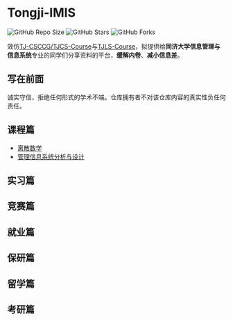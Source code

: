 # Tongji-IMIS

![GitHub Repo Size](https://img.shields.io/github/repo-size/yuzhenfeng2002/Tongji-IMIS)
![GitHub Stars](https://img.shields.io/github/stars/yuzhenfeng2002/Tongji-IMIS?color=yellow)
![GitHub Forks](https://img.shields.io/github/forks/yuzhenfeng2002/Tongji-IMIS?color=green&label=Fork)

效仿[TJ-CSCCG/TJCS-Course](https://github.com/TJ-CSCCG/TJCS-Course)与[TJLS-Course](https://github.com/jwyjohn/TJLS-Course)，拟提供给**同济大学信息管理与信息系统**专业的同学们分享资料的平台，**缓解内卷**、**减小信息差**。

## 写在前面

诚实守信，拒绝任何形式的学术不端。仓库拥有者不对该仓库内容的真实性负任何责任。

## 课程篇

- [离散数学](Course#离散数学)
- [管理信息系统分析与设计](Course#管理信息系统分析与设计)

## 实习篇


## 竞赛篇


## 就业篇


## 保研篇


## 留学篇


## 考研篇
